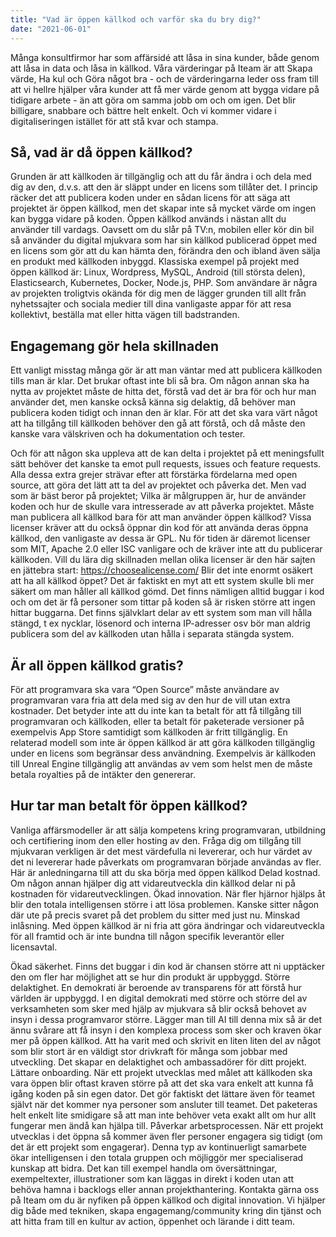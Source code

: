 ```yaml
---
title: "Vad är öppen källkod och varför ska du bry dig?"
date: "2021-06-01"
---
```


Många konsultfirmor har som affärsidé att låsa in sina kunder, både genom att låsa in data och låsa in källkod. Våra värderingar på Iteam är att Skapa värde, Ha kul och Göra något bra - och de värderingarna leder oss fram till att vi hellre hjälper våra kunder att få mer värde genom att bygga vidare på tidigare arbete - än att göra om samma jobb om och om igen. Det blir billigare, snabbare och bättre helt enkelt. Och vi kommer vidare i digitaliseringen istället för att stå kvar och stampa.

## Så, vad är då öppen källkod?

Grunden är att källkoden är tillgänglig och att du får ändra i och dela med dig av den, d.v.s. att den är släppt under en licens som tillåter det. I princip räcker det att publicera koden under en sådan licens för att säga att projektet är öppen källkod, men det skapar inte så mycket värde om ingen kan bygga vidare på koden.
Öppen källkod används i nästan allt du använder till vardags. Oavsett om du slår på TV:n, mobilen eller kör din bil så använder du digital mjukvara som har sin källkod publicerad öppet med en licens som gör att du kan hämta den, förändra den och ibland även sälja en produkt med källkoden inbyggd.
Klassiska exempel på projekt med öppen källkod är: Linux, Wordpress, MySQL, Android (till största delen), Elasticsearch, Kubernetes, Docker, Node.js, PHP. Som användare är några av projekten troligtvis okända för dig men de lägger grunden till allt från nyhetssajter och sociala medier till dina vanligaste appar för att resa kollektivt, beställa mat eller hitta vägen till badstranden.

## Engagemang gör hela skillnaden

Ett vanligt misstag många gör är att man väntar med att publicera källkoden tills man är klar. Det brukar oftast inte bli så bra. Om någon annan ska ha nytta av projektet måste de hitta det, förstå vad det är bra för och hur man använder det, men kanske också känna sig delaktig, då behöver man publicera koden tidigt och innan den är klar.
För att det ska vara värt något att ha tillgång till källkoden behöver den gå att förstå, och då måste den kanske vara välskriven och ha dokumentation och tester.

Och för att någon ska uppleva att de kan delta i projektet på ett meningsfullt sätt behöver det kanske ta emot pull requests, issues och feature requests.
Alla dessa extra grejer strävar efter att förstärka fördelarna med open source, att göra det lätt att ta del av projektet och påverka det. Men vad som är bäst beror på projektet; Vilka är målgruppen är, hur de använder koden och hur de skulle vara intresserade av att påverka projektet.
Måste man publicera all källkod bara för att man använder öppen källkod?
Vissa licenser kräver att du också öppnar din kod för att använda deras öppna källkod, den vanligaste av dessa är GPL. Nu för tiden är däremot licenser som MIT, Apache 2.0 eller ISC vanligare och de kräver inte att du publicerar källkoden.
Vill du lära dig skillnaden mellan olika licenser är den här sajten en jättebra start: https://choosealicense.com/
Blir det inte enormt osäkert att ha all källkod öppet?
Det är faktiskt en myt att ett system skulle bli mer säkert om man håller all källkod gömd. Det finns nämligen alltid buggar i kod och om det är få personer som tittar på koden så är risken större att ingen hittar buggarna. Det finns självklart delar av ett system som man vill hålla stängd, t ex nycklar, lösenord och interna IP-adresser osv bör man aldrig publicera som del av källkoden utan hålla i separata stängda system.

## Är all öppen källkod gratis?

För att programvara ska vara “Open Source” måste användare av programvaran vara fria att dela med sig av den hur de vill utan extra kostnader. Det betyder inte att du inte kan ta betalt för att få tillgång till programvaran och källkoden, eller ta betalt för paketerade versioner på exempelvis App Store samtidigt som källkoden är fritt tillgänglig.
En relaterad modell som inte är öppen källkod är att göra källkoden tillgänglig under en licens som begränsar dess användning. Exempelvis är källkoden till Unreal Engine tillgänglig att användas av vem som helst men de måste betala royalties på de intäkter den genererar.

## Hur tar man betalt för öppen källkod?

Vanliga affärsmodeller är att sälja kompetens kring programvaran, utbildning och certifiering inom den eller hosting av den. Fråga dig om tillgång till mjukvaran verkligen är det mest värdefulla ni levererar, och hur värdet av det ni levererar hade påverkats om programvaran började användas av fler.
Här är anledningarna till att du ska börja med öppen källkod
Delad kostnad. Om någon annan hjälper dig att vidareutveckla din källkod delar ni på kostnaden för vidareutvecklingen.
Ökad innovation. När fler hjärnor hjälps åt blir den totala intelligensen större i att lösa problemen. Kanske sitter någon där ute på precis svaret på det problem du sitter med just nu.
Minskad inlåsning. Med öppen källkod är ni fria att göra ändringar och vidareutveckla för all framtid och är inte bundna till någon specifik leverantör eller licensavtal.

Ökad säkerhet. Finns det buggar i din kod är chansen större att ni upptäcker den om fler har möjlighet att se hur din produkt är uppbyggd.
Större delaktighet. En demokrati är beroende av transparens för att förstå hur världen är uppbyggd. I en digital demokrati med större och större del av verksamheten som sker med hjälp av mjukvara så blir också behovet av insyn i dessa programvaror större. Lägger man till AI till denna mix så är det ännu svårare att få insyn i den komplexa process som sker och kraven ökar mer på öppen källkod. Att ha varit med och skrivit en liten liten del av något som blir stort är en väldigt stor drivkraft för många som jobbar med utveckling. Det skapar en delaktighet och ambassadörer för ditt projekt.
Lättare onboarding. När ett projekt utvecklas med målet att källkoden ska vara öppen blir oftast kraven större på att det ska vara enkelt att kunna få igång koden på sin egen dator. Det gör faktiskt det lättare även för teamet självt när det kommer nya personer som ansluter till teamet. Det paketeras helt enkelt lite smidigare så att man inte behöver veta exakt allt om hur allt fungerar men ändå kan hjälpa till.
Påverkar arbetsprocessen. När ett projekt utvecklas i det öppna så kommer även fler personer engagera sig tidigt (om det är ett projekt som engagerar). Denna typ av kontinuerligt samarbete ökar intelligensen i den totala gruppen och möjliggör mer specialiserad kunskap att bidra. Det kan till exempel handla om översättningar, exempeltexter, illustrationer som kan läggas in direkt i koden utan att behöva hamna i backlogs eller annan projekthantering.
Kontakta gärna oss på Iteam om du är nyfiken på öppen källkod och digital innovation. Vi hjälper dig både med tekniken, skapa engagemang/community kring din tjänst och att hitta fram till en kultur av action, öppenhet och lärande i ditt team.
